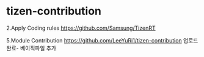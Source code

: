 # tizen-contribution


2.Apply Coding rules
https://github.com/Samsung/TizenRT

5.Module Contribution
https://github.com/LeeYuRi1/tizen-contribution
업로드 완료- 베이직파일 추가
